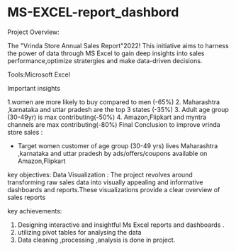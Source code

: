 # MS-EXCEL-report_dashbord
Project Overview:

The "Vrinda Store Annual Sales Report"2022! This initiative aims to harness the power of data through MS Excel to gain deep insights into sales performance,optimize stratergies and make data-driven decisions.

Tools:Microsoft Excel

Important insights

1.women are more likely to buy compared to men (-65%)
2. Maharashtra ,karnataka and uttar pradesh are the top 3 states (-35%)
3. Adult age group (30-49yr) is max contributing(-50%)
4. Amazon,Flipkart and myntra channels are max contributing(-80%)
Final  Conclusion to improve vrinda store sales :
* Target women customer of age group (30-49 yrs) lives Maharashtra ,karnataka and uttar pradesh by ads/offers/coupons available on Amazon,Flipkart

key objectives:
Data Visualization : The project revolves  around transforming raw sales data into visually appealing and informative dashboards and reports.These visualizations provide a clear overview of sales reports


key achievements:

1. Designing interactive and insightful Ms Excel reports and dashboards .
2. utilizing pivot tables for analysing the data
3. Data cleaning ,processing ,analysis is done in project.
